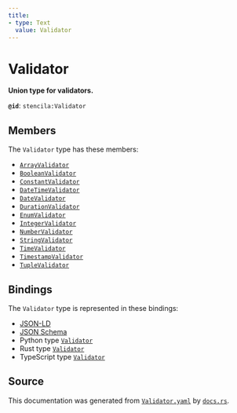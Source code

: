 ```yaml
---
title:
- type: Text
  value: Validator
---
```


# Validator

**Union type for validators.**

**`@id`**: `stencila:Validator`

## Members

The `Validator` type has these members:

- [`ArrayValidator`](https://stencila.dev/docs/reference/schema/data/array-validator)
- [`BooleanValidator`](https://stencila.dev/docs/reference/schema/data/boolean-validator)
- [`ConstantValidator`](https://stencila.dev/docs/reference/schema/data/constant-validator)
- [`DateTimeValidator`](https://stencila.dev/docs/reference/schema/data/date-time-validator)
- [`DateValidator`](https://stencila.dev/docs/reference/schema/data/date-validator)
- [`DurationValidator`](https://stencila.dev/docs/reference/schema/data/duration-validator)
- [`EnumValidator`](https://stencila.dev/docs/reference/schema/data/enum-validator)
- [`IntegerValidator`](https://stencila.dev/docs/reference/schema/data/integer-validator)
- [`NumberValidator`](https://stencila.dev/docs/reference/schema/data/number-validator)
- [`StringValidator`](https://stencila.dev/docs/reference/schema/data/string-validator)
- [`TimeValidator`](https://stencila.dev/docs/reference/schema/data/time-validator)
- [`TimestampValidator`](https://stencila.dev/docs/reference/schema/data/timestamp-validator)
- [`TupleValidator`](https://stencila.dev/docs/reference/schema/data/tuple-validator)

## Bindings

The `Validator` type is represented in these bindings:

- [JSON-LD](https://stencila.dev/Validator.jsonld)
- [JSON Schema](https://stencila.dev/Validator.schema.json)
- Python type [`Validator`](https://github.com/stencila/stencila/blob/main/python/stencila/types/validator.py)
- Rust type [`Validator`](https://github.com/stencila/stencila/blob/main/rust/schema/src/types/validator.rs)
- TypeScript type [`Validator`](https://github.com/stencila/stencila/blob/main/typescript/src/types/Validator.ts)

## Source

This documentation was generated from [`Validator.yaml`](https://github.com/stencila/stencila/blob/main/schema/Validator.yaml) by [`docs.rs`](https://github.com/stencila/stencila/blob/main/rust/schema-gen/src/docs.rs).